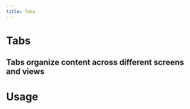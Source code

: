 ```yaml
---
title: Tabs
---
```


# Tabs

## Tabs organize content across different screens and views

# Usage

<usage name="tabs"></usage>
